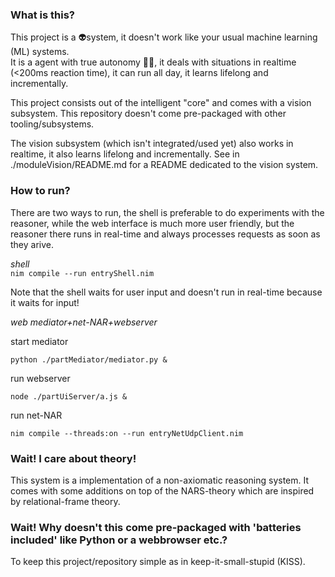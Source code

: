 ### What is this?

This project is a :alien:system, it doesn't work like your usual machine learning (ML) systems. <br />
It is a agent with true autonomy :robot:🧠, it deals with situations in realtime (<200ms reaction time), it can run all day, it learns lifelong and incrementally.

This project consists out of the intelligent "core" and comes with a vision subsystem. This repository doesn't come pre-packaged with other tooling/subsystems.

The vision subsystem (which isn't integrated/used yet) also works in realtime, it also learns lifelong and incrementally. See in ./moduleVision/README.md for a README dedicated to the vision system.


### How to run?

There are two ways to run, the shell is preferable to do experiments with the reasoner, while the web interface is much more user friendly, but the reasoner there runs in real-time and always processes requests as soon as they arive.

*shell* <br />
```nim compile --run entryShell.nim``` <br />

Note that the shell waits for user input and doesn't run in real-time because it waits for input!

*web mediator+net-NAR+webserver* <br />

start mediator

    python ./partMediator/mediator.py &

run webserver

    node ./partUiServer/a.js &

run net-NAR

    nim compile --threads:on --run entryNetUdpClient.nim



### Wait! I care about theory!

This system is a implementation of a non-axiomatic reasoning system. It comes with some additions on top of the NARS-theory which are inspired by relational-frame theory.

### Wait! Why doesn't this come pre-packaged with 'batteries included' like Python or a webbrowser etc.?

To keep this project/repository simple as in keep-it-small-stupid (KISS).
